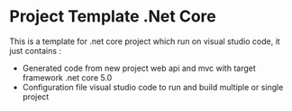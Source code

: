 # Project Template .Net Core
This is a template for .net core project which run on visual studio code, it just contains :
- Generated code from new project web api and mvc with target framework .net core 5.0 
- Configuration file visual studio code to run and build multiple or single project
